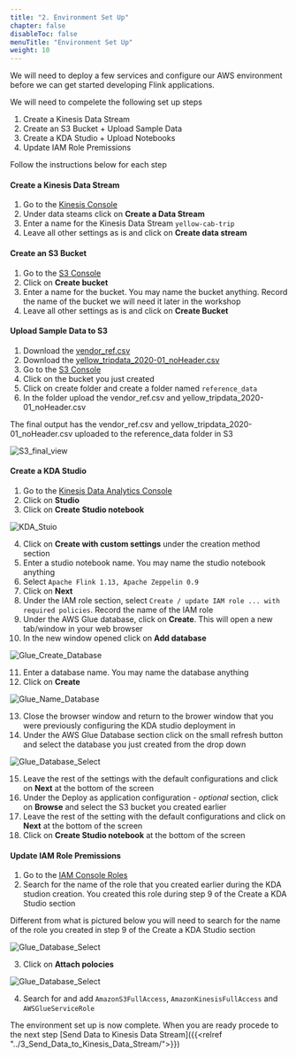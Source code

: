 ```yaml
---
title: "2. Environment Set Up"
chapter: false
disableToc: false
menuTitle: "Environment Set Up"
weight: 10
---
```


We will need to deploy a few services and configure our AWS environment before we can get started developing Flink applications.

We will need to compelete the following set up steps

1. Create a Kinesis Data Stream
2. Create an S3 Bucket + Upload Sample Data
3. Create a KDA Studio + Upload Notebooks
4. Update IAM Role Premissions

Follow the instructions below for each step

#### Create a Kinesis Data Stream 

1. Go to the [Kinesis Console](https://console.aws.amazon.com/kinesis/home)
2. Under data steams click on **Create a Data Stream**
3. Enter a name for the Kinesis Data Stream ```yellow-cab-trip```
4. Leave all other settings as is and click on **Create data stream**

#### Create an S3 Bucket

1. Go to the [S3 Console](https://s3.console.aws.amazon.com/s3/home)
2. Click on **Create bucket**
3. Enter a name for the bucket. You may name the bucket anything. Record the name of the bucket we will need it later in the workshop
4. Leave all other settings as is and click on **Create Bucket**


#### Upload Sample Data to S3

1. Download the [vendor_ref.csv](https://sharkech-public.s3.amazonaws.com/flink-on-kda/vendor_ref.csv) 
2. Download the [yellow_tripdata_2020-01_noHeader.csv](https://sharkech-public.s3.amazonaws.com/flink-on-kda/yellow_tripdata_2020-01_noHeader.csv)
3. Go to the [S3 Console](https://s3.console.aws.amazon.com/s3/home)
4. Click on the bucket you just created
5. Click on create folder and create a folder named ```reference_data```
6. In the folder upload the vendor_ref.csv and yellow_tripdata_2020-01_noHeader.csv

The final output has the vendor_ref.csv and yellow_tripdata_2020-01_noHeader.csv uploaded to the reference_data folder in S3

![S3_final_view](/images/flink-on-kda-studio/S3_final_view.png)

#### Create a KDA Studio

1. Go to the [Kinesis Data Analytics Console](https://console.aws.amazon.com/kinesisanalytics/home)
2. Click on **Studio**
3. Click on **Create Studio notebook**

![KDA_Stuio](/images/flink-on-kda-studio/studio_set_up.png)

4. Click on **Create with custom settings** under the creation method section
5. Enter a studio notebook name. You may name the studio notebook anything
6. Select ```Apache Flink 1.13, Apache Zeppelin 0.9```
7. Click on **Next**
8. Under the IAM role section, select ```Create / update IAM role ... with required policies```. Record the name of the IAM role
9. Under the AWS Glue database, click on **Create**. This will open a new tab/window in your web browser
10. In the new window opened click on **Add database**

![Glue_Create_Database](/images/flink-on-kda-studio/glue_catalog.png)

11. Enter a database name. You may name the database anything
12. Click on **Create**

![Glue_Name_Database](/images/flink-on-kda-studio/glue_name_database.png)

13. Close the browser window and return to the brower window that you were previously configuring the KDA studio deployment in
14. Under the AWS Glue Database section click on the small refresh button and select the database you just created from the drop down

![Glue_Database_Select](/images/flink-on-kda-studio/glue_database_select.png)

15. Leave the rest of the settings with the default configurations and click on **Next** at the bottom of the screen
16. Under the Deploy as application configuration - *optional* section, click on **Browse** and select the S3 bucket you created earlier
17. Leave the rest of the setting with the default configurations and click on **Next** at the bottom of the screen
18. Click on **Create Studio notebook** at the bottom of the screen

#### Update IAM Role Premissions

1. Go to the [IAM Console Roles](https://console.aws.amazon.com/iamv2/home?#/roles)
2. Search for the name of the role that you created earlier during the KDA studion creation. You created this role during step 9 of the Create a KDA Studio section

Different from what is pictured below you will need to search for the name of the role you created in step 9 of the Create a KDA Studio section

![Glue_Database_Select](/images/flink-on-kda-studio/select_IAM.png)

3. Click on **Attach polocies**

![Glue_Database_Select](/images/flink-on-kda-studio/attach_policies.png)

4. Search for and add ```AmazonS3FullAccess```, ```AmazonKinesisFullAccess``` and ```AWSGlueServiceRole```

The environment set up is now complete. When you are ready procede to the next step [Send Data to Kinesis Data Stream]({{<relref "../3_Send_Data_to_Kinesis_Data_Stream/">}})